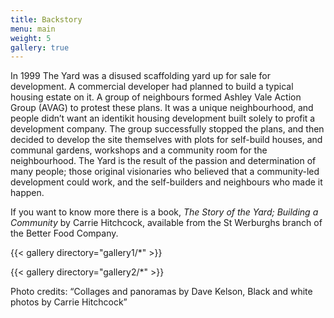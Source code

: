 ```yaml
---
title: Backstory
menu: main
weight: 5
gallery: true
---
```



In 1999 The Yard was a disused scaffolding yard up for sale for development. A
commercial developer had planned to build a typical housing estate on it. A group of
neighbours formed Ashley Vale Action Group (AVAG) to protest these plans. It was a
unique neighbourhood, and people didn’t want an identikit housing development built
solely to profit a development company. The group successfully stopped the plans, and
then decided to develop the site themselves with plots for self-build houses, and
communal gardens, workshops and a community room for the neighbourhood. The Yard
is the result of the passion and determination of many people; those original visionaries
who believed that a community-led development could work, and the self-builders and
neighbours who made it happen.

If you want to know more there is a book, _The Story of the Yard; Building a Community_ by
Carrie Hitchcock, available from the St Werburghs branch of the Better Food Company.

{{< gallery directory="gallery1/*" >}}

{{< gallery directory="gallery2/*" >}}

Photo credits: “Collages and panoramas by Dave Kelson, Black and white photos by Carrie
Hitchcock”